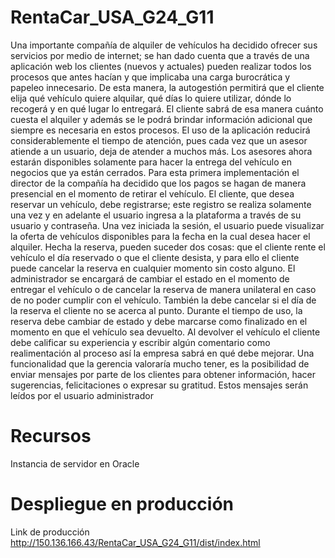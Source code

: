 # RentaCar_USA_G24_G11
Una importante compañía de alquiler de vehículos ha decidido ofrecer sus servicios por medio de
internet; se han dado cuenta que a través de una aplicación web los clientes (nuevos y actuales)
pueden realizar todos los procesos que antes hacían y que implicaba una carga burocrática y
papeleo innecesario. De esta manera, la autogestión permitirá que el cliente elija qué vehículo
quiere alquilar, qué días lo quiere utilizar, dónde lo recogerá y en qué lugar lo entregará. El cliente
sabrá de esa manera cuánto cuesta el alquiler y además se le podrá brindar información adicional
que siempre es necesaria en estos procesos. El uso de la aplicación reducirá considerablemente el
tiempo de atención, pues cada vez que un asesor atiende a un usuario, deja de atender a muchos
más. Los asesores ahora estarán disponibles solamente para hacer la entrega del vehículo en
negocios que ya están cerrados. Para esta primera implementación el director de la compañía ha
decidido que los pagos se hagan de manera presencial en el momento de retirar el vehículo.
El cliente, que desea reservar un vehículo, debe registrarse; este registro se realiza solamente una
vez y en adelante el usuario ingresa a la plataforma a través de su usuario y contraseña. Una vez
iniciada la sesión, el usuario puede visualizar la oferta de vehículos disponibles para la fecha en la
cual desea hacer el alquiler. Hecha la reserva, pueden suceder dos cosas: que el cliente rente el
vehículo el día reservado o que el cliente desista, y para ello el cliente puede cancelar la reserva en
cualquier momento sin costo alguno. El administrador se encargará de cambiar el estado en el
momento de entregar el vehículo o de cancelar la reserva de manera unilateral en caso de no poder
cumplir con el vehículo. También la debe cancelar si el día de la reserva el cliente no se acerca al
punto.
Durante el tiempo de uso, la reserva debe cambiar de estado y debe marcarse como finalizado en
el momento en que el vehículo sea devuelto. Al devolver el vehículo el cliente debe calificar su
experiencia y escribir algún comentario como realimentación al proceso así la empresa sabrá en qué
debe mejorar.
Una funcionalidad que la gerencia valoraría mucho tener, es la posibilidad de enviar mensajes por
parte de los clientes para obtener información, hacer sugerencias, felicitaciones o expresar su
gratitud. Estos mensajes serán leídos por el usuario administrador
# Recursos
Instancia de servidor en Oracle
# Despliegue en producción
Link de producción http://150.136.166.43/RentaCar_USA_G24_G11/dist/index.html
